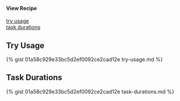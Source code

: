 #### View Recipe
[try usage](#try-usage)  
[task durations](#task-durations)  

## Try Usage

{% gist 01a58c929e33bc5d2ef0092ce2cad12e try-usage.md %}


## Task Durations

{% gist 01a58c929e33bc5d2ef0092ce2cad12e task-durations.md %}
